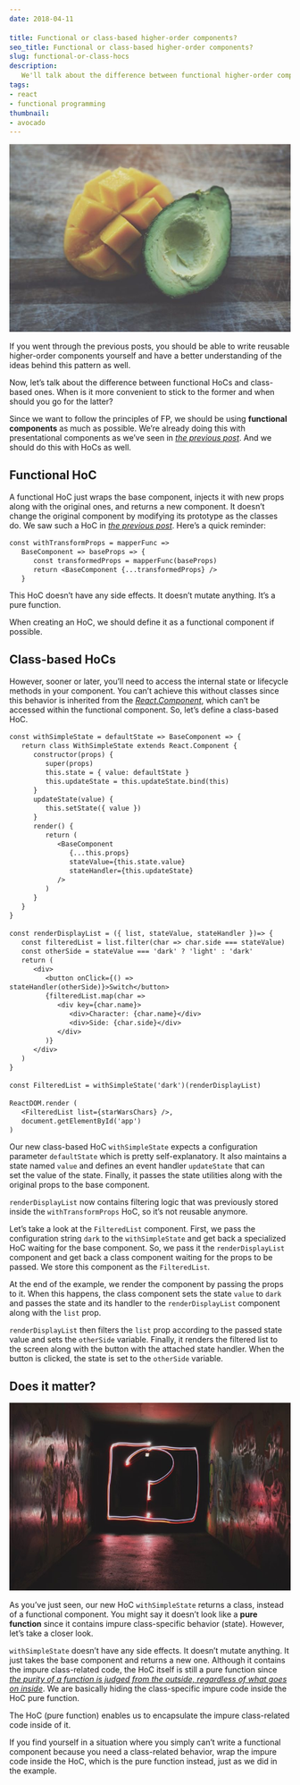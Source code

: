 ```yaml
---
date: 2018-04-11

title: Functional or class-based higher-order components?
seo_title: Functional or class-based higher-order components?
slug: functional-or-class-hocs
description:
   We'll talk about the difference between functional higher-order components and class-based ones. Since we want to follow the principles of functional programming, we should be using functional components as much as possible.
tags:
- react
- functional programming
thumbnail:
- avocado
---
```


![alt text](./images/avocado.jpg "Avocado and mango")

If you went through the previous posts, you should be able to write reusable higher-order components yourself and have a better understanding of the ideas behind this pattern as well.

Now, let’s talk about the difference between functional HoCs and class-based ones. When is it more convenient to stick to the former and when should you go for the latter?

Since we want to follow the principles of FP, we should be using **functional components** as much as possible. We’re already doing this with presentational components as we’ve seen in *[the previous post](https://www.codinglawyer.io/posts/make-components-reusable)*. And we should do this with HoCs as well.

## Functional HoC

A functional HoC just wraps the base component, injects it with new props along with the original ones, and returns a new component. It doesn’t change the original component by modifying its prototype as the classes do. We saw such a HoC in *[the previous post](https://www.codinglawyer.io/posts/make-components-reusable)*. Here’s a quick reminder:

    const withTransformProps = mapperFunc =>
       BaseComponent => baseProps => {
          const transformedProps = mapperFunc(baseProps)
          return <BaseComponent {...transformedProps} />
       }

This HoC doesn’t have any side effects. It doesn’t mutate anything. It’s a pure function.

When creating an HoC, we should define it as a functional component if possible.

## Class-based HoCs

However, sooner or later, you’ll need to access the internal state or lifecycle methods in your component. You can’t achieve this without classes since this behavior is inherited from the *[React.Component](https://reactjs.org/docs/react-component.html)*, which can’t be accessed within the functional component. So, let’s define a class-based HoC.

    const withSimpleState = defaultState => BaseComponent => {
       return class WithSimpleState extends React.Component {
          constructor(props) {
             super(props)
             this.state = { value: defaultState }
             this.updateState = this.updateState.bind(this)
          }
          updateState(value) {
             this.setState({ value })
          }
          render() {
             return (
                <BaseComponent
                   {...this.props}
                   stateValue={this.state.value}
                   stateHandler={this.updateState}
                />
             )
          }
       }
    }

    const renderDisplayList = ({ list, stateValue, stateHandler })=> {
       const filteredList = list.filter(char => char.side === stateValue)
       const otherSide = stateValue === 'dark' ? 'light' : 'dark'
       return (
          <div>
             <button onClick={() => stateHandler(otherSide)}>Switch</button>
             {filteredList.map(char =>
                <div key={char.name}>
                   <div>Character: {char.name}</div>
                   <div>Side: {char.side}</div>
                </div>
             )}
          </div>
       )
    }

    const FilteredList = withSimpleState('dark')(renderDisplayList)

    ReactDOM.render (
       <FilteredList list={starWarsChars} />,
       document.getElementById('app')
    )

Our new class-based HoC `withSimpleState` expects a configuration parameter `defaultState` which is pretty self-explanatory. It also maintains a state named `value` and defines an event handler `updateState` that can set the value of the state. Finally, it passes the state utilities along with the original props to the base component.

`renderDisplayList` now contains filtering logic that was previously stored inside the `withTransformProps` HoC, so it’s not reusable anymore.

Let’s take a look at the `FilteredList` component. First, we pass the configuration string `dark` to the `withSimpleState` and get back a specialized HoC waiting for the base component. So, we pass it the `renderDisplayList` component and get back a class component waiting for the props to be passed. We store this component as the `FilteredList`.

At the end of the example, we render the component by passing the props to it. When this happens, the class component sets the state `value` to `dark` and passes the state and its handler to the `renderDisplayList` component along with the `list` prop.

`renderDisplayList` then filters the `list` prop according to the passed state value and sets the `otherSide` variable. Finally, it renders the filtered list to the screen along with the button with the attached state handler. When the button is clicked, the state is set to the `otherSide` variable.

## Does it matter?

![alt text](./images/question-mark.jpg "Question mark")

As you’ve just seen, our new HoC `withSimpleState` returns a class, instead of a functional component. You might say it doesn’t look like a **pure function** since it contains impure class-specific behavior (state). However, let’s take a closer look.

`withSimpleState` doesn’t have any side effects. It doesn’t mutate anything. It just takes the base component and returns a new one. Although it contains the impure class-related code, the HoC itself is still a pure function since *[the purity of a function is judged from the outside, regardless of what goes on inside](https://github.com/getify/Functional-Light-JS/blob/master/manuscript/ch5.md#containing-effects)*. We are basically hiding the class-specific impure code inside the HoC pure function.

The HoC (pure function) enables us to encapsulate the impure class-related code inside of it.

If you find yourself in a situation where you simply can’t write a functional component because you need a class-related behavior, wrap the impure code inside the HoC, which is the pure function instead, just as we did in the example.